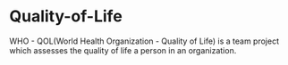 # Quality-of-Life
WHO - QOL(World Health Organization - Quality of Life) is a team project which assesses the quality of life a person in an organization.
